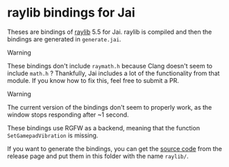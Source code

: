 # raylib bindings for Jai

Theses are bindings of [raylib](https://github.com/raysan5/raylib) 5.5 for Jai. raylib is compiled and then the bindings are generated in `generate.jai`.

> [!WARNING]  
> These bindings don't include `raymath.h` because Clang doesn't seem to include `math.h` ? 
> Thankfully, Jai includes a lot of the functionality from that module. 
> If you know how to fix this, feel free to submit a PR.

> [!WARNING]
> The current version of the bindings don't seem to properly work, as the window stops responding after ~1 second.

These bindings use RGFW as a backend, meaning that the function `SetGamepadVibration` is missing.

If you want to generate the bindings, you can get the [source code](https://github.com/raysan5/raylib/archive/refs/tags/5.5.zip) from the release page and put them in this folder with the name `raylib/`.